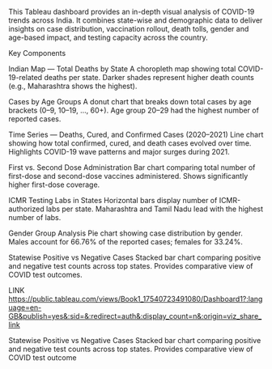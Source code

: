 This Tableau dashboard provides an in-depth visual analysis of COVID-19 trends across India. It combines state-wise and demographic data to deliver insights on case distribution, vaccination rollout, death tolls, gender and age-based impact, and testing capacity across the country.

Key Components

Indian Map — Total Deaths by State
A choropleth map showing total COVID-19-related deaths per state.
Darker shades represent higher death counts (e.g., Maharashtra shows the highest).

Cases by Age Groups
A donut chart that breaks down total cases by age brackets (0–9, 10–19, ..., 60+).
Age group 20–29 had the highest number of reported cases.

Time Series — Deaths, Cured, and Confirmed Cases (2020–2021)
Line chart showing how total confirmed, cured, and death cases evolved over time.
Highlights COVID-19 wave patterns and major surges during 2021.

First vs. Second Dose Administration
Bar chart comparing total number of first-dose and second-dose vaccines administered.
Shows significantly higher first-dose coverage.

ICMR Testing Labs in States
Horizontal bars display number of ICMR-authorized labs per state.
Maharashtra and Tamil Nadu lead with the highest number of labs.

Gender Group Analysis
Pie chart showing case distribution by gender.
Males account for 66.76% of the reported cases; females for 33.24%.

Statewise Positive vs Negative Cases
Stacked bar chart comparing positive and negative test counts across top states.
Provides comparative view of COVID test outcomes.

LINK https://public.tableau.com/views/Book1_17540723491080/Dashboard1?:language=en-GB&publish=yes&:sid=&:redirect=auth&:display_count=n&:origin=viz_share_link

Statewise Positive vs Negative Cases
Stacked bar chart comparing positive and negative test counts across top states.
Provides comparative view of COVID test outcome
